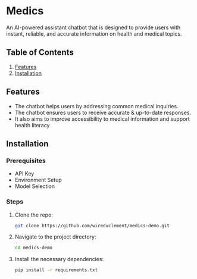 # Medics
An AI-powered assistant chatbot that is designed to provide users with instant, reliable, and accurate information on health and medical topics.

## Table of Contents
1. [Features](#features)
2. [Installation](#installation)


## Features
- The chatbot helps users by addressing common medical inquiries.
- The chatbot ensures users to receive accurate & up-to-date responses.
- It  also aims to improve accessibility to medical information and support health literacy

## Installation
### Prerequisites
- API Key
- Environment Setup
- Model Selection

### Steps
1. Clone the repo:
    ```bash
    git clone https://github.com/wireduclement/medics-demo.git
    ```
2. Navigate to the project directory:
    ```bash
    cd medics-demo
    ```
3. Install the necessary dependencies:
    ```bash
    pip install -r requirements.txt
    ```


